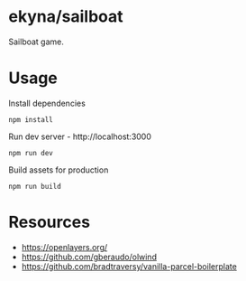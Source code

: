 # ekyna/sailboat

Sailboat game.

# Usage

Install dependencies

```
npm install
```

Run dev server - http://localhost:3000

```
npm run dev
```

Build assets for production

```
npm run build
```

# Resources

* https://openlayers.org/
* https://github.com/gberaudo/olwind
* https://github.com/bradtraversy/vanilla-parcel-boilerplate
